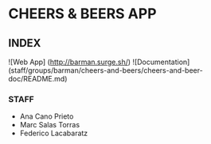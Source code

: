# CHEERS & BEERS APP

## INDEX

![Web App] (http://barman.surge.sh/)
![Documentation] (staff/groups/barman/cheers-and-beers/cheers-and-beer-doc/README.md)

### STAFF
- Ana Cano Prieto
- Marc Salas Torras
- Federico Lacabaratz

